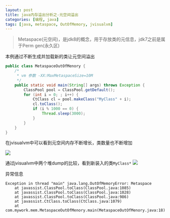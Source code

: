 ```yaml
---
layout: post
title: java内存溢出分析之-元空间溢出
categories: [编程, java]
tags: [java, metaspace, OutOfMemory, jvisualvm]
---
```


> Metaspace(元空间)，是jdk8的概念，用于存放类的元信息，jdk7之前是属于Perm gen(永久区)

本例通过不断生成并加载新的类让元空间溢出
```java
public class MetaspaceOutOfMenory {
    /*
     * vm 参数 -XX:MaxMetaspaceSize=10M
     */
    public static void main(String[] args) throws Exception {
        ClassPool pool = ClassPool.getDefault();
        for (int i = 0; ; i++) {
            CtClass cl = pool.makeClass("MyClass" + i);
            cl.toClass();
            if (i % 1000 == 0) {
                Thread.sleep(3000);
            }
        }
    }
}
```

在jvisualvm中可以看到元空间内存不断增长，类数量也不断增加

![]({{site.url}}/public/images/2017-06-30-java-metaspace-out-of-memory-1.png)

通过jvisualvm中两个堆dump的比较，看到新装入的类`MyClass*`
![]({{site.url}}/public/images/2017-06-28-java-metaspace-out-of-memory-1.png)

异常信息
```
Exception in thread "main" java.lang.OutOfMemoryError: Metaspace
	at javassist.ClassPool.toClass(ClassPool.java:1085)
	at javassist.ClassPool.toClass(ClassPool.java:1028)
	at javassist.ClassPool.toClass(ClassPool.java:986)
	at javassist.CtClass.toClass(CtClass.java:1079)
	at com.mywork.mem.MetaspaceOutOfMenory.main(MetaspaceOutOfMenory.java:18)
```